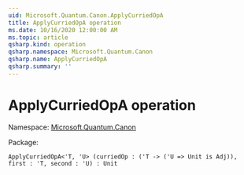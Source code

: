 ```yaml
---
uid: Microsoft.Quantum.Canon.ApplyCurriedOpA
title: ApplyCurriedOpA operation
ms.date: 10/16/2020 12:00:00 AM
ms.topic: article
qsharp.kind: operation
qsharp.namespace: Microsoft.Quantum.Canon
qsharp.name: ApplyCurriedOpA
qsharp.summary: ''
---
```


# ApplyCurriedOpA operation

Namespace: [Microsoft.Quantum.Canon](xref:Microsoft.Quantum.Canon)

Package: [](https://nuget.org/packages/)




```Q#
ApplyCurriedOpA<'T, 'U> (curriedOp : ('T -> ('U => Unit is Adj)), first : 'T, second : 'U) : Unit
```
